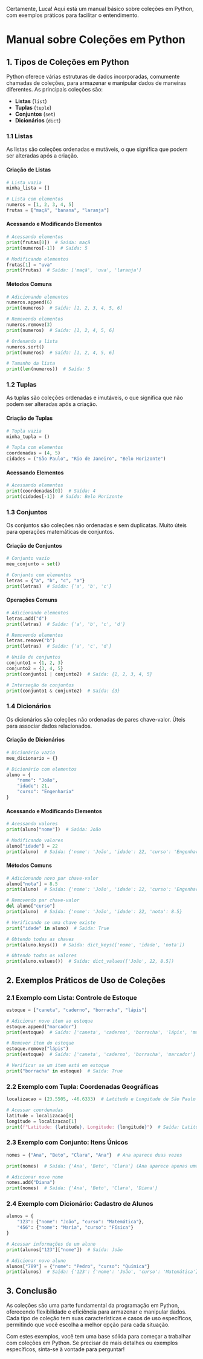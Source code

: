 Certamente, Luca! Aqui está um manual básico sobre coleções em Python, com exemplos práticos para facilitar o entendimento.

# Manual sobre Coleções em Python

## 1. Tipos de Coleções em Python

Python oferece várias estruturas de dados incorporadas, comumente chamadas de coleções, para armazenar e manipular dados de maneiras diferentes. As principais coleções são:

- **Listas** (`list`)
- **Tuplas** (`tuple`)
- **Conjuntos** (`set`)
- **Dicionários** (`dict`)

### 1.1 Listas

As listas são coleções ordenadas e mutáveis, o que significa que podem ser alteradas após a criação.

#### Criação de Listas

```python
# Lista vazia
minha_lista = []

# Lista com elementos
numeros = [1, 2, 3, 4, 5]
frutas = ["maçã", "banana", "laranja"]
```

#### Acessando e Modificando Elementos

```python
# Acessando elementos
print(frutas[0])  # Saída: maçã
print(numeros[-1])  # Saída: 5

# Modificando elementos
frutas[1] = "uva"
print(frutas)  # Saída: ['maçã', 'uva', 'laranja']
```

#### Métodos Comuns

```python
# Adicionando elementos
numeros.append(6)
print(numeros)  # Saída: [1, 2, 3, 4, 5, 6]

# Removendo elementos
numeros.remove(3)
print(numeros)  # Saída: [1, 2, 4, 5, 6]

# Ordenando a lista
numeros.sort()
print(numeros)  # Saída: [1, 2, 4, 5, 6]

# Tamanho da lista
print(len(numeros))  # Saída: 5
```

### 1.2 Tuplas

As tuplas são coleções ordenadas e imutáveis, o que significa que não podem ser alteradas após a criação.

#### Criação de Tuplas

```python
# Tupla vazia
minha_tupla = ()

# Tupla com elementos
coordenadas = (4, 5)
cidades = ("São Paulo", "Rio de Janeiro", "Belo Horizonte")
```

#### Acessando Elementos

```python
# Acessando elementos
print(coordenadas[0])  # Saída: 4
print(cidades[-1])  # Saída: Belo Horizonte
```

### 1.3 Conjuntos

Os conjuntos são coleções não ordenadas e sem duplicatas. Muito úteis para operações matemáticas de conjuntos.

#### Criação de Conjuntos

```python
# Conjunto vazio
meu_conjunto = set()

# Conjunto com elementos
letras = {"a", "b", "c", "a"}
print(letras)  # Saída: {'a', 'b', 'c'}
```

#### Operações Comuns

```python
# Adicionando elementos
letras.add("d")
print(letras)  # Saída: {'a', 'b', 'c', 'd'}

# Removendo elementos
letras.remove("b")
print(letras)  # Saída: {'a', 'c', 'd'}

# União de conjuntos
conjunto1 = {1, 2, 3}
conjunto2 = {3, 4, 5}
print(conjunto1 | conjunto2)  # Saída: {1, 2, 3, 4, 5}

# Interseção de conjuntos
print(conjunto1 & conjunto2)  # Saída: {3}
```

### 1.4 Dicionários

Os dicionários são coleções não ordenadas de pares chave-valor. Úteis para associar dados relacionados.

#### Criação de Dicionários

```python
# Dicionário vazio
meu_dicionario = {}

# Dicionário com elementos
aluno = {
    "nome": "João",
    "idade": 21,
    "curso": "Engenharia"
}
```

#### Acessando e Modificando Elementos

```python
# Acessando valores
print(aluno["nome"])  # Saída: João

# Modificando valores
aluno["idade"] = 22
print(aluno)  # Saída: {'nome': 'João', 'idade': 22, 'curso': 'Engenharia'}
```

#### Métodos Comuns

```python
# Adicionando novo par chave-valor
aluno["nota"] = 8.5
print(aluno)  # Saída: {'nome': 'João', 'idade': 22, 'curso': 'Engenharia', 'nota': 8.5}

# Removendo par chave-valor
del aluno["curso"]
print(aluno)  # Saída: {'nome': 'João', 'idade': 22, 'nota': 8.5}

# Verificando se uma chave existe
print("idade" in aluno)  # Saída: True

# Obtendo todas as chaves
print(aluno.keys())  # Saída: dict_keys(['nome', 'idade', 'nota'])

# Obtendo todos os valores
print(aluno.values())  # Saída: dict_values(['João', 22, 8.5])
```

## 2. Exemplos Práticos de Uso de Coleções

### 2.1 Exemplo com Lista: Controle de Estoque

```python
estoque = ["caneta", "caderno", "borracha", "lápis"]

# Adicionar novo item ao estoque
estoque.append("marcador")
print(estoque)  # Saída: ['caneta', 'caderno', 'borracha', 'lápis', 'marcador']

# Remover item do estoque
estoque.remove("lápis")
print(estoque)  # Saída: ['caneta', 'caderno', 'borracha', 'marcador']

# Verificar se um item está em estoque
print("borracha" in estoque)  # Saída: True
```

### 2.2 Exemplo com Tupla: Coordenadas Geográficas

```python
localizacao = (23.5505, -46.6333)  # Latitude e Longitude de São Paulo

# Acessar coordenadas
latitude = localizacao[0]
longitude = localizacao[1]
print(f"Latitude: {latitude}, Longitude: {longitude}")  # Saída: Latitude: 23.5505, Longitude: -46.6333
```

### 2.3 Exemplo com Conjunto: Itens Únicos

```python
nomes = {"Ana", "Beto", "Clara", "Ana"}  # Ana aparece duas vezes

print(nomes)  # Saída: {'Ana', 'Beto', 'Clara'} (Ana aparece apenas uma vez)

# Adicionar novo nome
nomes.add("Diana")
print(nomes)  # Saída: {'Ana', 'Beto', 'Clara', 'Diana'}
```

### 2.4 Exemplo com Dicionário: Cadastro de Alunos

```python
alunos = {
    "123": {"nome": "João", "curso": "Matemática"},
    "456": {"nome": "Maria", "curso": "Física"}
}

# Acessar informações de um aluno
print(alunos["123"]["nome"])  # Saída: João

# Adicionar novo aluno
alunos["789"] = {"nome": "Pedro", "curso": "Química"}
print(alunos)  # Saída: {'123': {'nome': 'João', 'curso': 'Matemática'}, '456': {'nome': 'Maria', 'curso': 'Física'}, '789': {'nome': 'Pedro', 'curso': 'Química'}}
```

## 3. Conclusão

As coleções são uma parte fundamental da programação em Python, oferecendo flexibilidade e eficiência para armazenar e manipular dados. Cada tipo de coleção tem suas características e casos de uso específicos, permitindo que você escolha a melhor opção para cada situação.

Com estes exemplos, você tem uma base sólida para começar a trabalhar com coleções em Python. Se precisar de mais detalhes ou exemplos específicos, sinta-se à vontade para perguntar!
